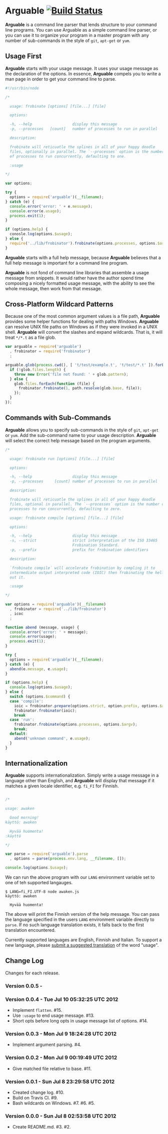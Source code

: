 # Arguable [![Build Status](https://secure.travis-ci.org/bigeasy/arguable.png?branch=master)](http://travis-ci.org/bigeasy/arguable)

**Arguable** is a command line parser that lends structure to your command line
programs. You can use Arguable as a simple command line parser, or you can use
it to organize your program in a master program with any number of sub-commands
in the style of `git`, `apt-get` or `yum`.

## Usage First

**Arguable** starts with your usage message. It uses your usage message as the
declaration of the options. In essence, **Arguable** compels you to write a man
page in order to get your command line to parse.

```javascript
#!/usr/bin/node

/*

  usage: frobinate [options] [file...] [file]

  options:

  -h, --help                  display this message
  -p, --processes   [count]   number of processes to run in parallel

  description:

  frobinate will reticuatle the splines in all of your happy doodle
  files, optionally in parallel. The `--processes` option is the number
  of processes to run concurrently, defaulting to one.

  :usage

*/

var options;

try {
  options = require('arguable')(__filename);
} catch (e) {
  console.error('error: ' + e.message);
  console.error(e.usage);
  process.exit(1);
}

if (options.help) {
  conosle.log(options.$usage);
} else {
  require('../lib/frobinator').frobinate(options.processes, options.$argv);
}
```

**Arguable** starts with a full help message, because **Arguable** believes that
a full help message is important for a command line program.

**Arguable** is not fond of command line libraries that assemble a usage message
from snippets. It would rather have the author spend time composing a nicely
formatted usage message, with the ability to see the whole message, then work
from that message.

## Cross-Platform Wildcard Patterns

Because one of the most common argument values is a file path, **Arguable**
provides some helper functions for dealing with paths Windows. **Arguable** can
resolve UNIX file paths on Windows as if they were invoked in a UNIX shell.
**Arguable** will convert the slashes and expand wildcards. That is, it will
treat `*/*.t` as a file glob.

```javascript
var arguable = require('arguable')
  , frobinator = require('frobinator')
  ;

arguable.glob(process.cwd(), [ 't/test/example.t', 't/test/*.t' ]).forEach(function (glob) {
  if (!glob.files.length) {
    throw new Error('file not found: ' + glob.pattern);
  } else {
    glob.files.forEach(function (file) {
      frobinator.frobinate(1, path.resolve(glob.base, file));
    });
  }
});
```

## Commands with Sub-Commands

**Arguable** allows you to specify sub-commands in the style of `git`, `apt-get`
or `yum`. Add the sub-command name to your usage description. **Arguable** will
select the correct help message based on the program arguments.

```javascript
/*

  usage: frobinate run [options] [file...] [file]

  options:

  -h, --help                  display this message
  -p, --processes     [count] number of processes to run in parallel

  description:

  frobinate will reticuatle the splines in all of your happy doodle
  files, optional in parallel. The `--processes` option is the number of
  processes to run concurrently, defaulting to zero.

  usage: frobinate compile [options] [file...] [file]

  options:

  -h, --help                  display this message
  -s, --strict                strict interpretation of the ISO 33465
                              Frobination Standard.
  -p, --prefix                prefix for frobination identifiers

  description:

  `frobinate compile` will accelerate frobination by compling it to
  intermediate output interpreted code (IOIC) then frobinating the hell
  out it.

  :usage

*/

var options = require('arguable')(__filename)
  , frobinator = require('../lib/frobinator')
  , icoc
  ;

function abend (message, usage) {
  console.error('error: ' + message);
  console.error(usage);
  process.exit(1);
}

try {
  options = require('arguable')(__filename);
} catch (e) {
  abend(e.message, e.usage);
}

if (options.help) {
  console.log(options.$usage);
} else {
  switch (options.$command) {
  case 'compile':
    ioic = frobinator.prepare(options.strict, option.prefix, options.$argv);
    frobinator.frobinator(ioic);
    break
  case 'run':
    frobinator.frobinate(options.processes, options.$argv);
    break;
  default:
    abend('unknown command', e.usage);
  }
}
```

## Internationalization

**Arguable** supports internationalization. Simply write a usage message in a
language other than English, and **Arguable** will display that message if it
matches a given locale identifier, e.g. `fi_FI` for Finnish.

```javascript

/*

usage: awaken

  Good morning!
käyttö: awaken

  Hyvää huomenta!
:käyttö

*/

var parse = require('arguable').parse
  , options = parse(process.env.lang, __filename, []);

console.log(options.$usage);
```

We can run the above program with our `LANG` environment variable set to one of
teh supported langauges.

```console
$ LANG=fi_FI.UTF-8 node awaken.js
käyttö: awaken

  Hyvää huomenta!
```

The above will print the Finnish version of the help message. You can pass the
language specified in the users `LANG` environment variable directly to `parse`.
If no such language translation exists, it falls back to the first translation
encountered.

Currently supported languages are English, Finnish and Italian. To support a new
language, please [submit a suggested
translation](https://github.com/bigeasy/arguable/issues/20) of the word "usage".

## Change Log

Changes for each release.

### Version 0.0.5 -

### Version 0.0.4 - Tue Jul 10 05:32:25 UTC 2012

 * Implement `flatten`. #15.
 * Use `:usage` to end usage message. #13.
 * Short opts before long opts in usage message list of options. #14.

### Version 0.0.3 - Mon Jul  9 18:24:28 UTC 2012

 * Implement argument parsing. #4.

### Version 0.0.2 - Mon Jul  9 00:19:49 UTC 2012

 * Give matched file relative to base. #11.

### Version 0.0.1 - Sun Jul  8 23:29:58 UTC 2012

 * Created change log. #10.
 * Build on Travis CI. #9.
 * Bash wildcards on Windows. #7. #6. #5.

### Version 0.0.0 - Sun Jul  8 02:53:58 UTC 2012

 * Create README.md. #3. #2.
